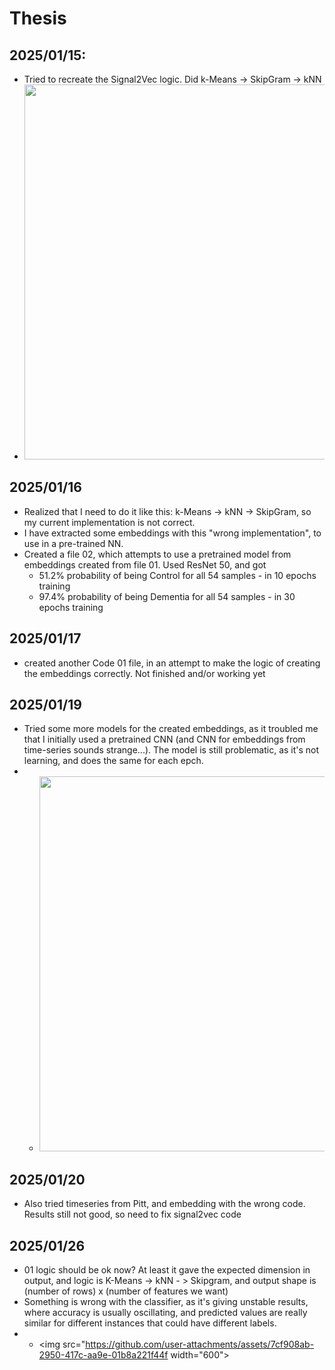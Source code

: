 # Thesis

## 2025/01/15:
* Tried to recreate the Signal2Vec logic. Did k-Means -> SkipGram -> kNN
* <img src="https://github.com/user-attachments/assets/1f3c1216-c04e-4e08-ac8a-5cca9e4d1d1f" width="600">


## 2025/01/16
* Realized that I need to do it like this: k-Means -> kNN -> SkipGram, so my current implementation is not correct.
* I have extracted some embeddings with this "wrong implementation", to use in a pre-trained NN.
* Created a file 02, which attempts to use a pretrained model from embeddings created from file 01. Used ResNet 50, and got
  * 51.2% probability of being Control for all 54 samples - in 10 epochs training
  * 97.4% probability of being Dementia for all 54 samples - in 30 epochs training
 
 ## 2025/01/17
 * created another Code 01 file, in an attempt to make the logic of creating the embeddings correctly. Not finished and/or working yet

## 2025/01/19
* Tried some more models for the created embeddings, as it troubled me that I initially used a pretrained CNN (and CNN for embeddings from time-series sounds strange...). The model is still problematic, as it's not learning, and does the same for each epch.
* * <img src="https://github.com/user-attachments/assets/e9b59a2a-d37e-4ca4-b259-f2aa803f8516" width="600">

## 2025/01/20
* Also tried timeseries from Pitt, and embedding with the wrong code. Results still not good, so need to fix signal2vec code

## 2025/01/26
* 01 logic should be ok now? At least it gave the expected dimension in output, and logic is K-Means -> kNN - > Skipgram, and output shape is (number of rows) x (number of features we want)
* Something is wrong with the classifier, as it's giving unstable results, where accuracy is usually oscillating, and predicted values are really similar for different instances that could have different labels.
* * <img src="https://github.com/user-attachments/assets/7cf908ab-2950-417c-aa9e-01b8a221f44f width="600">
